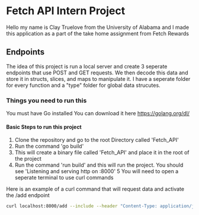 

# Fetch API Intern Project 

Hello my name is Clay Truelove from the University of Alabama and I made this application as a part
of the take home assignment from Fetch Rewards

## Endpoints

The idea of this project is run a local server and create 3 seperate endpoints that use POST and GET requests.
We then decode this data and store it in structs, slices, and maps to manipulate it.
I have a seperate folder for every function and a "type" folder for global data strucutes.

### Things you need to run this

You must have Go installed
You can download it here https://golang.org/dl/

#### Basic Steps to run this project

1. Clone the repository and go to the root Directory called 'Fetch_API' 
2. Run the command 'go build'
3. This will create a binary file called 'Fetch_API' and place it in the root of the project
4. Run the command 'run build' and this will run the project. You should see 'Listening and serving http on :8000'
5 You will need to open a seperate terminal to use curl commands

Here is an example of a curl command that will request data and activate the /add endpoint 

```bash
curl localhost:8000/add --include --header "Content-Type: application/json" -d '{"payer": "DANNON", "points": 300, "timestamp": "2022-10-31T10:00:00Z"}' --request "POST"
```
